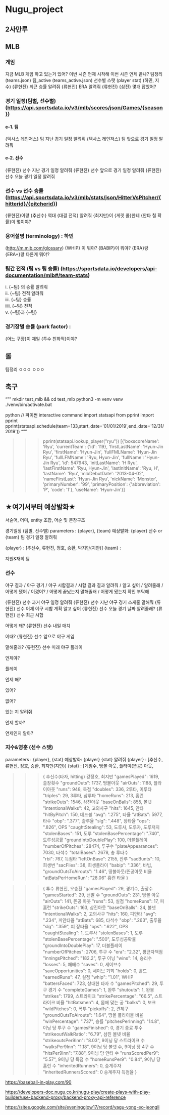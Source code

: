 # Nugu_project

## 2사만루

## MLB
### 게임
지금 MLB 게임 하고 있는거 있어?
이번 시즌 언제 시작해
이번 시즌 언제 끝나?
팀정리 (teams.json)
팀_active (teams_active.json)
선수별 스탯 (player stat) (하민, 지수)
{류현진} 최근 승률 알려줘
{류현진} ERA 알려줘
{류현진} {삼진} 몇개 잡았어?

### 경기 일정(팀별, 선수별) (https://api.sportsdata.io/v3/mlb/scores/json/Games/{season})
#### e-1. 팀
{텍사스 레인저스} 팀 지난 경기 일정 알려줘
{텍사스 레인저스} 팀 앞으로 경기 일정 알려줘

#### e-2. 선수
{류현진} 선수 지난 경기 일정 알려줘
{류현진} 선수 앞으로 경기 일정 알려줘
{류현진} 선수 오늘 경기 일정 알려줘

### 선수 vs 선수 승률 (https://api.sportsdata.io/v3/mlb/stats/json/HitterVsPitcher/{hitterid}/{pitcherid})
{류현진}이랑 {추신수} 역대 {대결 전적} 알려줘
{최지만}이 {게릿 콜}한테 {안타 칠 확률}이 몇이야?

### 용어설명 (terminology) : 하민
(http://m.mlb.com/glossary)
{WHIP} 이 뭐야?
{BABIP}이 뭐야?
{ERA}랑 {ERA+}랑 다른게 뭐야?


### 팀간 전적 (팀 vs 팀 승률) (https://sportsdata.io/developers/api-documentation/mlb#/team-stats) <br>
  i. 	{~팀} 의 승률 알려줘 <br>
 ii. 	{~팀} 전적 알려줘  <br>
iii. 	{~팀} 승률 <br>
iiii. 	{~팀} 전적 <br>
v. 	{~팀}과 {~팀} <br>

### 경기장별 승률 (park factor) : 
{어느 구장}이 제일 {투수 친화적}이야?


## 롤
팀정리 
ㅇㅇㅇ
ㅇㅇㅇ
## 축구

“””
<START>
mkdir test_mlb && cd test_mlb
python3 -m venv venv
./venv/bin/activate.bat

python  // 파이썬 interactive command
import statsapi
from pprint import pprint
pprint(statsapi.schedule(team=133,start_date='01/01/2019',end_date='12/31/2019'))
“””


>>> pprint(statsapi.lookup_player("ryu"))
[{'boxscoreName': 'Ryu',
  'currentTeam': {'id': 119},
  'firstLastName': 'Hyun-Jin Ryu',
  'firstName': 'Hyun-Jin',
  'fullFMLName': 'Hyun-Jin Ryu',
  'fullLFMName': 'Ryu, Hyun-Jin',
  'fullName': 'Hyun-Jin Ryu',
  'id': 547943,
  'initLastName': 'H Ryu',
  'lastFirstName': 'Ryu, Hyun-Jin',
  'lastInitName': 'Ryu, H',
  'lastName': 'Ryu',
  'mlbDebutDate': '2013-04-02',
  'nameFirstLast': 'Hyun-Jin Ryu',
  'nickName': 'Monster',
  'primaryNumber': '99',
  'primaryPosition': {'abbreviation': 'P', 'code': '1'},
  'useName': 'Hyun-Jin'}]

## ★여기서부터 예상발화★
서술어, 어미, entity 조합, 어순 및 문장구조

경기일정 (팀별, 선수별)
parameters : {player}, {team}
예상발화: {player} 선수 or {team} 팀 경기 일정 알려줘

{player} : [추신수, 류현진, 정호, 승환, 박지만(지만)]
{team} : 


지원&재희
팀





### 선수
야구 결과 / 야구 경기 / 야구 시합결과 / 시합 결과
결과 알려줘 / 알고 싶어 /  알려줄래 / 어떻게 됐어 / 이겼어? / 어떻게 끝났는지 말해줄래 / 어떻게 됐는지 확인 부탁해

{류현진} 선수 과거
야구
일정
알려줘
{류현진} 선수 지난 
야구 경기
스케줄
말해줘
{류현진} 선수 어제
야구 시합
계획
알고 싶어
{류현진} 선수 오늘
경기
날짜
알려줄래?
{류현진} 선수 최근
시합


어떻게 돼?
{류현진} 선수 내일
매치


어때?
{류현진} 선수 앞으로
야구 게임


말해줄래?
{류현진} 선수 미래
야구 플레이


언제야?


플레이


언제 해?






있어?






없어?






있는 지 알려줘






언제 할까?






언제인지 알아?


### 지수&영훈 (선수 스탯)
parameters : {player}, {stat}
예상발화: {player} {stat} 알려줘
{player} : [추신수, 류현진, 정호, 승환, 최지만(지만)]
{stat} : [게임수, 땅볼 아웃, 플라이(뜬공) 아웃, 






>>> {  추신수(타자, hitting) 강정호, 최지만
    "gamesPlayed": 1619,  	출장횟수
    "groundOuts": 1737,	땅볼아웃
    "airOuts": 1188,		플라이아웃
    "runs": 948,		득점
    "doubles": 336,		2루타, 이루타
    "triples": 29,		3루타, 삼루타
    "homeRuns": 213,		홈런
    "strikeOuts": 1546,	삼진아웃
    "baseOnBalls": 855,	볼넷
    "intentionalWalks": 42,		고의사구
    "hits": 1645,		안타
    "hitByPitch": 150,	데드볼
    "avg": ".275",		타율
    "atBats": 5977,		타수
    "obp": ".377",		출루율
    "slg": ".448",		장타율
    "ops": ".826",		OPS
    "caughtStealing": 53,    도루사, 도루자, 도루저지
    "stolenBases": 151,	도루
    "stolenBasePercentage": ".740",	도루성공률
    "groundIntoDoublePlay": 100,	더블플레이
    "numberOfPitches": 28474,		투구수 
    "plateAppearances": 7030,		타석수 
    "totalBases": 2678,		총 루타수		
    "rbi": 767,			득점타 
    "leftOnBase": 2155,		잔루
    "sacBunts": 10,			희생번
    "sacFlies": 38,			희생플라이
    "babip": ".336",			바빕, 
    "groundOutsToAirouts": "1.46", 	땅볼아웃/뜬공아웃 비율
    "atBatsPerHomeRun": "28.06"	홈런 타율
}


>>> { 투수 류현진, 오승환
   "gamesPlayed": 29,		경기수, 출장수
    "gamesStarted": 29,	선발 수
    "groundOuts": 231,	땅볼 아웃
    "airOuts": 141,		뜬공 아웃
    "runs": 53,		실점
    "homeRuns": 17,		피홈런
    "strikeOuts": 163,	삼진아웃
    "baseOnBalls": 24,	볼넷
    "intentionalWalks": 2,	고의사구
    "hits": 160,		피안타
    "avg": ".234",		피안타율
    "atBats": 685,		타석수
    "obp": ".263",		출루율
    "slg": ".359",		피 장타율
    "ops": ".622",		OPS
    "caughtStealing": 1,	도루사
    "stolenBases": 1,		도루
    "stolenBasePercentage": ".500",		도루성공확률
    "groundIntoDoublePlay": 17,		더블플레이
    "numberOfPitches": 2706,			투구 수
    "era": "2.32",				평균자책점
    "inningsPitched": "182.2",		투구 이닝
    "wins": 14,				승리수
    "losses": 5,				패배수
    "saves": 0,				세이브수
    "saveOpportunities": 0,			세이브 기회
    "holds": 0,				홀드
    "earnedRuns": 47,				실점
    "whip": "1.01",				WHIP
    "battersFaced": 723,			상대한 타자 수
    "gamesPitched": 29,			투구 경기 수
    "completeGames": 1,			완투
    "shutouts": 1,				완봉
    "strikes": 1799,				스트라이크
    "strikePercentage": "66.5",		스트라이크 비율
    "hitBatsmen": 4,				몸에 맞는 공
    "balks": 0,				보크
    "wildPitches": 0,				폭투
    "pickoffs": 2,				견제구
    "groundOutsToAirouts": "1.64",		땅볼 플라이볼 비율
    "winPercentage": ".737",			승률
    "pitchesPerInning": "14.8",		이닝 당 투구 수
    "gamesFinished": 0,		경기 종료 투수
    "strikeoutWalkRatio": "6.79",	삼진 볼넷 비율
    "strikeoutsPer9Inn": "8.03",	9이닝 당 스트라이크 수
    "walksPer9Inn": "1.18",		9이닝 당 볼넷 수, 9이닝 당 4구 수
    "hitsPer9Inn": "7.88",		9이닝 당 안타 수
    "runsScoredPer9": "5.57",		9이닝 당 득점 수
    "homeRunsPer9": "0.84",		9이닝 당 홈런 수
    "inheritedRunners": 0,		승계주자
    "inheritedRunnersScored": 0	승계주자 득점율
}

  
  
  https://baseball-in-play.com/90

https://developers-doc.nugu.co.kr/nugu-play/create-plays-with-play-builder/use-backend-proxy/backend-proxy-api-reference

https://sites.google.com/site/eveningglow17/record/yagu-yong-eo-jeongli
